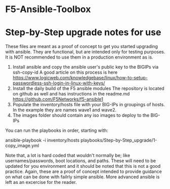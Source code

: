 # F5-Ansible-Toolbox
# Step-by-Step upgrade notes for use
These files are meant as a proof of concept to get you started upgrading with ansible. They are functional, but are intended only for testing purposes. It is NOT recommended to use them in a production environment as is.
1. Install ansible and copy the ansible user's public key to the BIGIPs via ssh-copy-id
A good article on this process is here https://www.logicweb.com/knowledgebase/linux/how-to-setup-passwordless-ssh-login-in-linux-with-keys/
2. Install the daily build of the F5 ansible modules
The repository is located on github as well and has instructions in the readme.md https://github.com/F5Networks/f5-ansible1
3. Populate the inventory/hosts file with your BIG-IPs in groupings of hosts. In the example they are names wave1 and wave2.
4. The images folder should contain any iso images to deploy to the BIG-IPs

You can run the playbooks in order, starting with:

ansible-playbook -i inventory/hosts playbooks/Step-by-Step_upgrade/1-copy_image.yml

Note that, a lot is hard coded that wouldn't normally be; like usernames/passwords, boot locations, and paths. These will need to be updated for you environment and it should be noted that this is not a good practice. Again, these are a proof of concept intended to provide guidance on what can be done with failrly simple ansible. More advanced ansible is left as an excercise for the reader.
